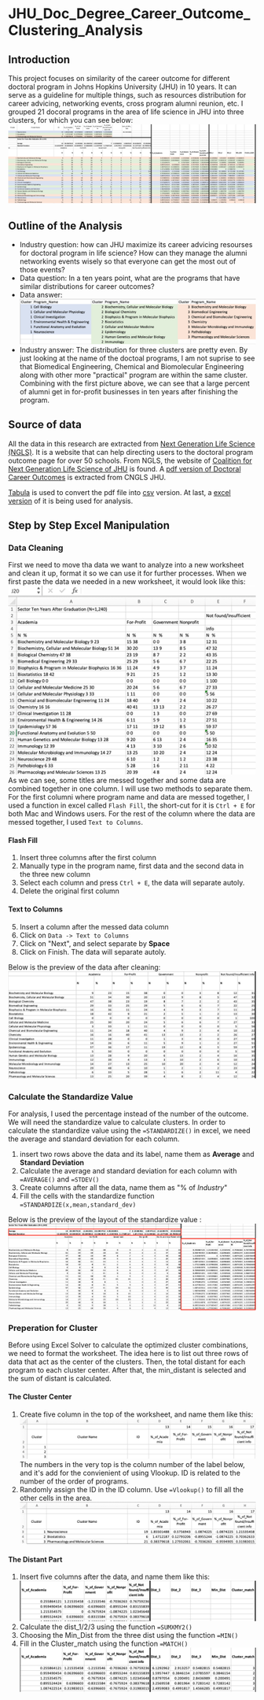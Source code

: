 # JHU_Doc_Degree_Career_Outcome_Clustering_Analysis
## Introduction
This project focuses on similarity of the career outcome for different doctoral program in Johns Hopkins University (JHU) in 10 years. It can serve as a guideline for multiple things, such as resources distribution for career advicing, networking events, cross program alumni reunion, etc. I grouped 21 docoral programs in the area of life science in JHU into three clusters, for which you can see below:
![alt text](Screen_Shot_For_Cluster_Visualization.png)
## Outline of the Analysis
* Industry question: how can JHU maximize its career advicing resourses for doctoral program in life science? How can they manage the alumni networking events wisely so that everyone can get the most out of those events?
* Data question: In a ten years point, what are the programs that have similar distributions for career outcomes?
* Data answer: 
![alt text](Cluster_Result.png)
* Industry answer: The distribution for three clusters are pretty even. By just looking at the name of the doctoal programs, I am not suprise to see that Biomedical Engineering, Chemical and Biomolecular Engineering along with other more "practical" program are within the same cluster. Combining with the first picture above, we can see that a large percent of alumni get in for-profit businesses in ten years after finishing the program.
## Source of data
All the data in this research are extracted from [Next Generation Life Science (NGLS)](http://nglscoalition.org/coalition-data/#close). It is a website that can help directing users to the doctoral program outcome page for over 50 schools. From NGLS, the website of [Coalition for Next Generation Life Science of JHU](https://provost.jhu.edu/education/graduate-and-professional-education/cngls/) is found. A [pdf version of Doctoral Career Outcomes](Career-Outcome-ADA-Tables-Final.pdf) is extracted from CNGLS JHU.

[Tabula](https://tabula.technology/) is used to convert the pdf file into [csv](JHU_Doctoral_Career_Outcome_Cluster_Analysis.csv) version. At last, a [excel version](JHU_Doctoral_Career_Outcome_Cluster_Analysis.xlsx) of it is being used for analysis.
## Step by Step Excel Manipulation
### Data Cleaning
First we need to move tha data we want to analyze into a new worksheet and clean it up, format it so we can use it for further processes. When we first paste the data we needed in a new worksheet, it would look like this:
![alt text](Screen_Shot_for_Step_By_Step/Data_Before_CLeaning.png)
As we can see, some titles are messed together and some data are combined together in one column. I will use two methods to separate them. For the first columni where program name and data are messed together, I used a function in excel called `Flash Fill`, the short-cut for it is `Ctrl + E` for both Mac and Windows users. For the rest of the column where the data are messed together, I used `Text to Columns`.
#### Flash Fill
1. Insert three columns after the first column
2. Manually type in the program name, first data and the second data in the three new column
3. Select each column and press `Ctrl + E`, the data will separate autoly.
4. Delete the original first column
#### Text to Columns
5. Insert a column after the messed data column
6. Click on `Data -> Text to Columns`
7. Click on "Next", and select separate by **Space**
8. Click on Finish. The data will separate autoly.

Below is the preview of the data after cleaning:
![alt text](Screen_Shot_for_Step_By_Step/Data_after_Cleaning.png)
### Calculate the Standardize Value
For analysis, I used the percentage instead of the number of the outcome. We will need the standardize value to calculate clusters. In order to calculate the standardize value using the `=STANDARDIZE()` in excel, we need the average and standard deviation for each column. 
1. insert two rows above the data and its label, name them as **Average** and **Standard Deviation**
2. Calculate the average and standard deviation for each column with `=AVERAGE()` and `=STDEV()`
3. Create columns after all the data, name them as "% of _Industry_"
4. Fill the cells with the standardize function `=STANDARDIZE(x,mean,standard_dev)`

Below is the preview of the layout of the standardize value :
![alt text](Screen_Shot_for_Step_By_Step/Calculate_Standardize_Value.png)
### Preperation for Cluster
Before using Excel Solver to calculate the optimized cluster combinations, we need to format the worksheet. The idea here is to list out three rows of data that act as the center of the clusters. Then, the total distant for each program to each cluster center. After that, the min_distant is selected and the sum of distant is calculated.
#### The Cluster Center
1. Create five column in the top of the worksheet, and name them like this:
![alt text](Screen_Shot_for_Step_By_Step/Naming_for_cluster.png)
The numbers in the very top is the column number of the label below, and it's add for the convienient of using Vlookup. ID is related to the number of the order of programs.
2. Randomly assign the ID in the ID column. Use `=Vlookup()` to fill all the other cells in the area.
![alt text](Screen_Shot_for_Step_By_Step/Cluster_Center_Filled.png)
#### The Distant Part
1. Insert five columns after the data, and name them like this:
![alt text](Screen_Shot_for_Step_By_Step/Naming_For_Distant.png)
2. Calculate the dist_1/2/3 using the function `=SUMXMY2()`
3. Choosing the Min_Dist from the three dist using the function `=MIN()`
4. Fill in the Cluster_match using the function `=MATCH()`
![alt text](Screen_Shot_for_Step_By_Step/Distant_Filled.png)
